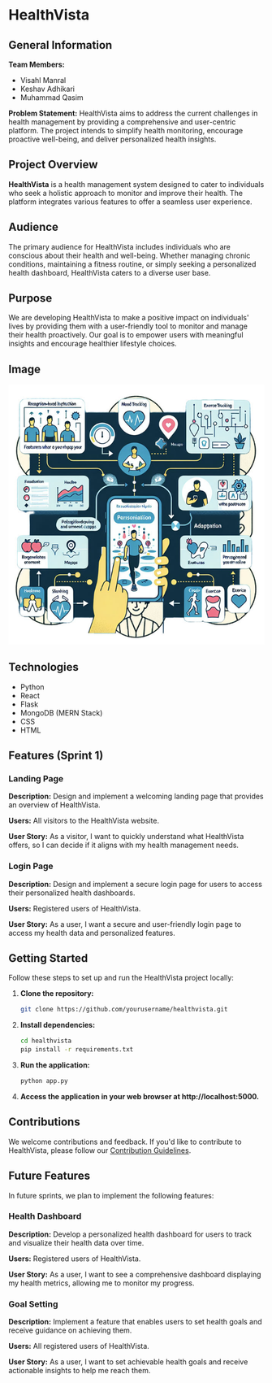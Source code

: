 # HealthVista

## General Information

**Team Members:**
- Visahl Manral
- Keshav Adhikari
- Muhammad Qasim

**Problem Statement:**
HealthVista aims to address the current challenges in health management by providing a comprehensive and user-centric platform. The project intends to simplify health monitoring, encourage proactive well-being, and deliver personalized health insights.

## Project Overview

**HealthVista** is a health management system designed to cater to individuals who seek a holistic approach to monitor and improve their health. The platform integrates various features to offer a seamless user experience.

## Audience

The primary audience for HealthVista includes individuals who are conscious about their health and well-being. Whether managing chronic conditions, maintaining a fitness routine, or simply seeking a personalized health dashboard, HealthVista caters to a diverse user base.

## Purpose

We are developing HealthVista to make a positive impact on individuals' lives by providing them with a user-friendly tool to monitor and manage their health proactively. Our goal is to empower users with meaningful insights and encourage healthier lifestyle choices.

## Image 
![Image that depicts our project](static/moode.jpeg)
## Technologies

- Python
- React
- Flask
- MongoDB (MERN Stack)
- CSS
- HTML

## Features (Sprint 1)

### Landing Page

**Description:** Design and implement a welcoming landing page that provides an overview of HealthVista.

**Users:** All visitors to the HealthVista website.

**User Story:** As a visitor, I want to quickly understand what HealthVista offers, so I can decide if it aligns with my health management needs.

### Login Page

**Description:** Design and implement a secure login page for users to access their personalized health dashboards.

**Users:** Registered users of HealthVista.

**User Story:** As a user, I want a secure and user-friendly login page to access my health data and personalized features.

## Getting Started

Follow these steps to set up and run the HealthVista project locally:

1. **Clone the repository:**
    ```bash
    git clone https://github.com/yourusername/healthvista.git
    ```

2. **Install dependencies:**
    ```bash
    cd healthvista
    pip install -r requirements.txt
    ```

3. **Run the application:**
    ```bash
    python app.py
    ```

4. **Access the application in your web browser at http://localhost:5000.**

## Contributions

We welcome contributions and feedback. If you'd like to contribute to HealthVista, please follow our [Contribution Guidelines](CONTRIBUTING.md).

## Future Features

In future sprints, we plan to implement the following features:

### Health Dashboard

**Description:** Develop a personalized health dashboard for users to track and visualize their health data over time.

**Users:** Registered users of HealthVista.

**User Story:** As a user, I want to see a comprehensive dashboard displaying my health metrics, allowing me to monitor my progress.

### Goal Setting

**Description:** Implement a feature that enables users to set health goals and receive guidance on achieving them.

**Users:** All registered users of HealthVista.

**User Story:** As a user, I want to set achievable health goals and receive actionable insights to help me reach them.

